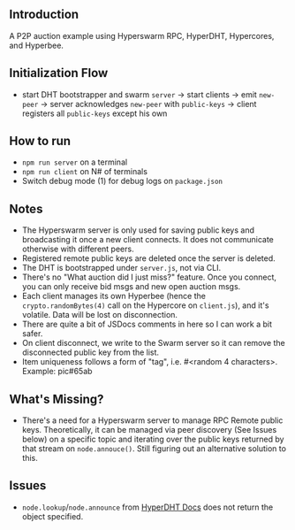 ## Introduction
A P2P auction example using Hyperswarm RPC, HyperDHT, Hypercores, and Hyperbee.

## Initialization Flow
 - start DHT bootstrapper and swarm `server` -> start clients -> emit `new-peer` -> server acknowledges `new-peer` with `public-keys` -> client registers all `public-keys` except his own

## How to run
 - `npm run server` on a terminal
 - `npm run client` on N# of terminals
 - Switch debug mode (1) for debug logs on `package.json`

## Notes
 - The Hyperswarm server is only used for saving public keys and broadcasting it once a new client connects. It does not communicate otherwise with different peers.
 - Registered remote public keys are deleted once the server is deleted.
 - The DHT is bootstrapped under `server.js`, not via CLI.
 - There's no "What auction did I just miss?" feature. Once you connect, you can only receive bid msgs and new open auction msgs.
 - Each client manages its own Hyperbee (hence the `crypto.randomBytes(4)` call on the Hypercore on `client.js`), and it's volatile. Data will be lost on disconnection.
 - There are quite a bit of JSDocs comments in here so I can work a bit safer.
 - On client disconnect, we write to the Swarm server so it can remove the disconnected public key from the list.
 - Item uniqueness follows a form of "tag", i.e. <itemName>#<random 4 characters>. Example: pic#65ab

## What's Missing?
 - There's a need for a Hyperswarm server to manage RPC Remote public keys. Theoretically, it can be managed via peer discovery (See Issues below) on a specific topic and iterating over the public keys returned by that stream on `node.annouce()`. Still figuring out an alternative solution to this.

## Issues
 - `node.lookup`/`node.announce` from [HyperDHT Docs](https://docs.holepunch.to/building-blocks/hyperdht#additional-peer-discovery) does not return the object specified.
